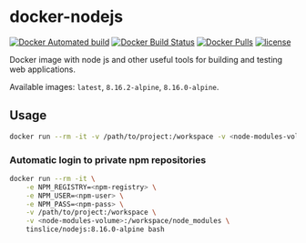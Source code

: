 # docker-nodejs

[![Docker Automated build](https://img.shields.io/docker/cloud/automated/tinslice/nodejs.svg?style=flat)](https://hub.docker.com/r/tinslice/nodejs/builds)
[![Docker Build Status](https://img.shields.io/docker/cloud/build/tinslice/nodejs.svg?style=flat)](https://hub.docker.com/r/tinslice/nodejs/builds)
[![Docker Pulls](https://img.shields.io/docker/pulls/tinslice/nodejs.svg?style=flat)](https://hub.docker.com/r/tinslice/nodejs/)
[![license](https://img.shields.io/github/license/tinslice/docker-nodejs.svg)](https://github.com/tinslice/docker-nodejs)

Docker image with node js and other useful tools for building and testing web applications.

Available images: `latest`, `8.16.2-alpine`, `8.16.0-alpine`.

## Usage

```bash
docker run --rm -it -v /path/to/project:/workspace -v <node-modules-volume>:/workspace/node_modules tinslice/nodejs:8.16.0-alpine bash
```

### Automatic login to private npm repositories 

```bash
docker run --rm -it \
    -e NPM_REGISTRY=<npm-registry> \
    -e NPM_USER=<npm-user> \
    -e NPM_PASS=<npm-pass> \
    -v /path/to/project:/workspace \
    -v <node-modules-volume>:/workspace/node_modules \ 
    tinslice/nodejs:8.16.0-alpine bash
```

